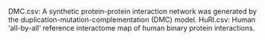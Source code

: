 
DMC.csv: A synthetic protein-protein interaction network was generated by the duplication-mutation-complementation (DMC) model.
HuRI.csv: Human ‘all-by-all’ reference interactome map of human binary protein interactions.
